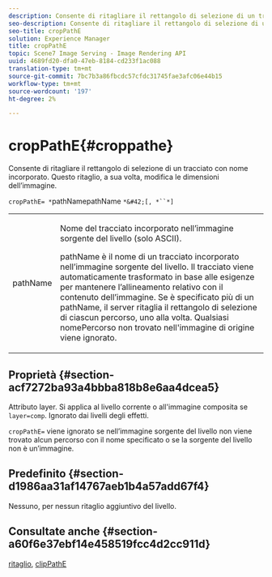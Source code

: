 ```yaml
---
description: Consente di ritagliare il rettangolo di selezione di un tracciato con nome incorporato. Questo ritaglio, a sua volta, modifica le dimensioni dell’immagine.
seo-description: Consente di ritagliare il rettangolo di selezione di un tracciato con nome incorporato. Questo ritaglio, a sua volta, modifica le dimensioni dell’immagine.
seo-title: cropPathE
solution: Experience Manager
title: cropPathE
topic: Scene7 Image Serving - Image Rendering API
uuid: 4689fd20-dfa0-47eb-8184-cd233f1ac088
translation-type: tm+mt
source-git-commit: 7bc7b3a86fbcdc57cfdc31745fae3afc06e44b15
workflow-type: tm+mt
source-wordcount: '197'
ht-degree: 2%

---
```



# cropPathE{#croppathe}

Consente di ritagliare il rettangolo di selezione di un tracciato con nome incorporato. Questo ritaglio, a sua volta, modifica le dimensioni dell’immagine.

`cropPathE= *`pathNamepathName `*&#42;[, *``*]`

<table id="table_598304852E844456AB3AC9FF1F178B71"> 
 <tbody> 
  <tr> 
   <td colname="col1"> <p><span class="codeph"><span class="varname"> pathName</span></span> </p> </td> 
   <td colname="col2"> <p>Nome del tracciato incorporato nell’immagine sorgente del livello (solo ASCII). </p> <p> <span class="codeph"><span class="varname"> pathName è il nome di un tracciato incorporato nell’immagine sorgente del livello. </span></span> Il tracciato viene automaticamente trasformato in base alle esigenze per mantenere l’allineamento relativo con il contenuto dell’immagine. Se è specificato più di un <span class="codeph"><span class="varname"> pathName</span></span>, il server ritaglia il rettangolo di selezione di ciascun percorso, uno alla volta. Qualsiasi <span class="codeph"><span class="varname"> nomePercorso</span></span> non trovato nell'immagine di origine viene ignorato. </p> </td> 
  </tr> 
 </tbody> 
</table>

## Proprietà {#section-acf7272ba93a4bbba818b8e6aa4dcea5}

Attributo layer. Si applica al livello corrente o all&#39;immagine composita se `layer=comp`. Ignorato dai livelli degli effetti.

`cropPathE=` viene ignorato se nell’immagine sorgente del livello non viene trovato alcun percorso con il nome specificato o se la sorgente del livello non è un’immagine.

## Predefinito {#section-d1986aa31af14767aeb1b4a57add67f4}

Nessuno, per nessun ritaglio aggiuntivo del livello.

## Consultate anche {#section-a60f6e37ebf14e458519fcc4d2cc911d}

[ritaglio](../../../../../is-api/http-ref/image-serving-api-ref/c-http-protocol-reference/c-command-reference/r-crop.md#reference-6fd0f6399966446ab4425ce050572eab),  [clipPathE](../../../../../is-api/http-ref/image-serving-api-ref/c-http-protocol-reference/c-command-reference/r-clippath.md#reference-8139b1b52dc54749b51b109521ddf83d)
